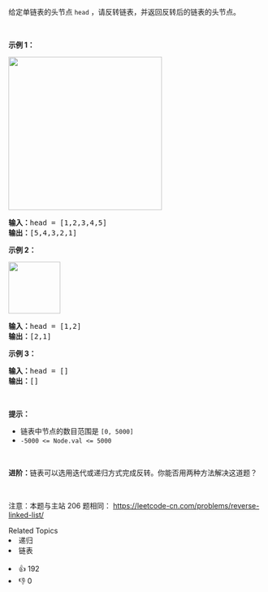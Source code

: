 <p>给定单链表的头节点 <code>head</code> ，请反转链表，并返回反转后的链表的头节点。</p>

<div class="original__bRMd"> 
 <div> 
  <p>&nbsp;</p> 
 </div>
</div>

<p><strong>示例 1：</strong></p> 
<img alt="" src="https://assets.leetcode.com/uploads/2021/02/19/rev1ex1.jpg" style="width: 302px; " /> 
<pre>
<strong>输入：</strong>head = [1,2,3,4,5]
<strong>输出：</strong>[5,4,3,2,1]
</pre>

<p><strong>示例 2：</strong></p> 
<img alt="" src="https://assets.leetcode.com/uploads/2021/02/19/rev1ex2.jpg" style="width: 102px;" /> 
<pre>
<strong>输入：</strong>head = [1,2]
<strong>输出：</strong>[2,1]
</pre>

<p><strong>示例 3：</strong></p>

<pre>
<strong>输入：</strong>head = []
<strong>输出：</strong>[]
</pre>

<p>&nbsp;</p>

<p><strong>提示：</strong></p>

<ul> 
 <li>链表中节点的数目范围是 <code>[0, 5000]</code></li> 
 <li><code>-5000 &lt;= Node.val &lt;= 5000</code></li> 
</ul>

<p>&nbsp;</p>

<p><strong>进阶：</strong>链表可以选用迭代或递归方式完成反转。你能否用两种方法解决这道题？</p>

<p>&nbsp;</p>

<p>
 <meta charset="UTF-8" />注意：本题与主站 206&nbsp;题相同：&nbsp;<a href="https://leetcode-cn.com/problems/reverse-linked-list/">https://leetcode-cn.com/problems/reverse-linked-list/</a></p>

<div><div>Related Topics</div><div><li>递归</li><li>链表</li></div></div><br><div><li>👍 192</li><li>👎 0</li></div>